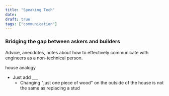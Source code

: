 ```yaml
---
title: "Speaking Tech"
date: 
draft: true
tags: ["communication"]
---
```


### Bridging the gap between askers and builders

Advice, anecdotes, notes about how to effectively communicate with engineers as a non-technical person.

house analogy

* Just add ___
  * Changing "just one piece of wood" on the outside of the house is not the same as replacing a stud
